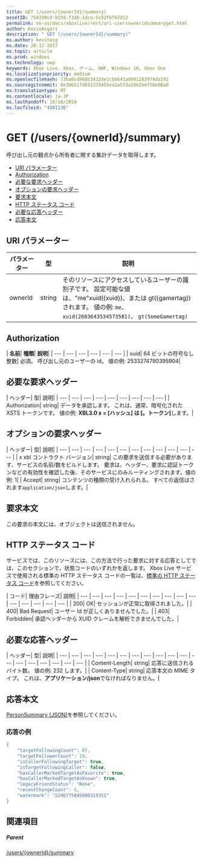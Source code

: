 ```yaml
---
title: GET (/users/{ownerId}/summary)
assetID: 754190c9-b15d-f34b-1dca-5c92f6f67d12
permalink: en-us/docs/xboxlive/rest/uri-usersowneridsummaryget.html
author: KevinAsgari
description: " GET (/users/{ownerId}/summary)"
ms.author: kevinasg
ms.date: 20-12-2017
ms.topic: article
ms.prod: windows
ms.technology: uwp
keywords: Xbox Live, Xbox, ゲーム, UWP, Windows 10, Xbox One
ms.localizationpriority: medium
ms.openlocfilehash: 73ba0cd060b3432de1cbb641a8991283974da192
ms.sourcegitcommit: 8e30651fd691378455ea1a57da10b2e4f50e66a0
ms.translationtype: MT
ms.contentlocale: ja-JP
ms.lasthandoff: 10/10/2018
ms.locfileid: "4501136"
---
```

# <a name="get-usersowneridsummary"></a>GET (/users/{ownerId}/summary)
呼び出し元の観点から所有者に関する集計データを取得します。

  * [URI パラメーター](#ID4EQ)
  * [Authorization](#ID4E2)
  * [必要な要求ヘッダー](#ID4EBC)
  * [オプションの要求ヘッダー](#ID4EHD)
  * [要求本文](#ID4EXE)
  * [HTTP ステータス コード](#ID4ECF)
  * [必要な応答ヘッダー](#ID4EZG)
  * [応答本文](#ID4EGAAC)

<a id="ID4EQ"></a>


## <a name="uri-parameters"></a>URI パラメーター

| パラメーター| 型| 説明|
| --- | --- | --- |
| ownerId| string| そのリソースにアクセスしているユーザーの識別子です。 設定可能な値は、"me"xuid({xuid})、または gt({gamertag}) されます。 値の例: <code>me</code>、 <code>xuid(2603643534573581)</code>、 <code>gt(SomeGamertag)</code>|

<a id="ID4E2"></a>


## <a name="authorization"></a>Authorization

| <b>名前</b>| <b>種類</b>| <b>説明</b>|
| --- | --- | --- | --- | --- | --- |
| xuid| 64 ビットの符号なし整数| 必須。 呼び出し元のユーザーの id。 値の例: 2533274790395904|

<a id="ID4EBC"></a>


## <a name="required-request-headers"></a>必要な要求ヘッダー

| ヘッダー| 型| 説明|
| --- | --- | --- | --- | --- | --- | --- | --- | --- |
| Authorization| string| データを承認します。 これは、通常、暗号化された XSTS トークンです。 値の例: <b>XBL3.0 x = [ハッシュ] は [。トークン]</b>します。|

<a id="ID4EHD"></a>


## <a name="optional-request-headers"></a>オプションの要求ヘッダー

| ヘッダー| 型| 説明|
| --- | --- | --- | --- | --- | --- | --- | --- | --- | --- | --- | --- |
| x xbl コントラクト バージョン| string| この要求を送信する必要があります、サービスの名前/数をビルドします。 要求は、ヘッダー、要求に認証トークンなどの有効性を確認した後、そのサービスにのみルーティングされます。値の例: 1|
| Accept| string| コンテンツの種類の受け入れられる。 すべての返信はされます<code>application/json</code>します。|

<a id="ID4EXE"></a>


## <a name="request-body"></a>要求本文

この要求の本文には、オブジェクトは送信されません。

<a id="ID4ECF"></a>


## <a name="http-status-codes"></a>HTTP ステータス コード

サービスでは、このリソースには、この方法で行った要求に対する応答としてでは、このセクションで、状態コードのいずれかを返します。 Xbox Live サービスで使用される標準の HTTP ステータス コードの一覧は、[標準の HTTP ステータス コード](../../additional/httpstatuscodes.md)を参照してください。

| コード| 理由フレーズ| 説明|
| --- | --- | --- | --- | --- | --- | --- | --- | --- | --- | --- | --- | --- | --- | --- |
| 200| OK| セッションが正常に取得されました。|
| 400| Bad Request| ユーザー Id が正しくありませんでした。|
| 403| Forbidden| 承認ヘッダーから XUID クレームを解析できませんでした。|

<a id="ID4EZG"></a>


## <a name="required-response-headers"></a>必要な応答ヘッダー

| ヘッダー| 型| 説明|
| --- | --- | --- | --- | --- | --- | --- | --- | --- | --- | --- | --- | --- | --- | --- | --- | --- | --- |
| Content-Length| string| 応答に送信されるバイト数。 値の例: 232 します。|
| Content-Type| string| 応答本文の MIME タイプ。 これは、<b>アプリケーション/json</b>でなければなりません。|

<a id="ID4EGAAC"></a>


## <a name="response-body"></a>応答本文

[PersonSummary (JSON)](../../json/json-personsummary.md)を参照してください。

<a id="ID4ESAAC"></a>


### <a name="sample-response"></a>応答の例


```cpp
{
    "targetFollowingCount": 87,
    "targetFollowerCount": 19,
    "isCallerFollowingTarget": true,
    "isTargetFollowingCaller": false,
    "hasCallerMarkedTargetAsFavorite": true,
    "hasCallerMarkedTargetAsKnown": true,
    "legacyFriendStatus": "None",
    "recentChangeCount": 5,
    "watermark": "5246775845000319351"
}

```


<a id="ID4E3AAC"></a>


## <a name="see-also"></a>関連項目

<a id="ID4E5AAC"></a>


##### <a name="parent"></a>Parent

[/users/{ownerId}/summary](uri-usersowneridsummary.md)
